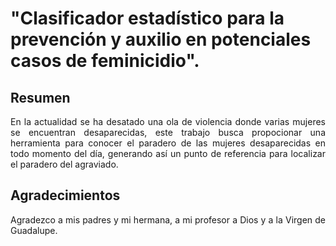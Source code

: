 "Clasificador estadístico para la prevención y auxilio en potenciales casos de feminicidio".
=========

## Resumen

<p align="justify">
	En la actualidad se ha desatado una ola de violencia donde varias mujeres se encuentran desaparecidas, este trabajo busca propocionar una herramienta para conocer el paradero de las mujeres desaparecidas en todo momento del día, generando así un punto de referencia para
localizar el paradero del agraviado.
</p>


## Agradecimientos

<p align="justify">
	Agradezco a mis padres y mi hermana, a mi profesor a Dios y a la Virgen de Guadalupe.
</p>